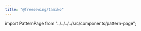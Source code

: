```yaml
---
title: "@freesewing/tamiko"
---
```


import PatternPage from "../../../../src/components/pattern-page";

<PatternPage pattern="tamiko" />
